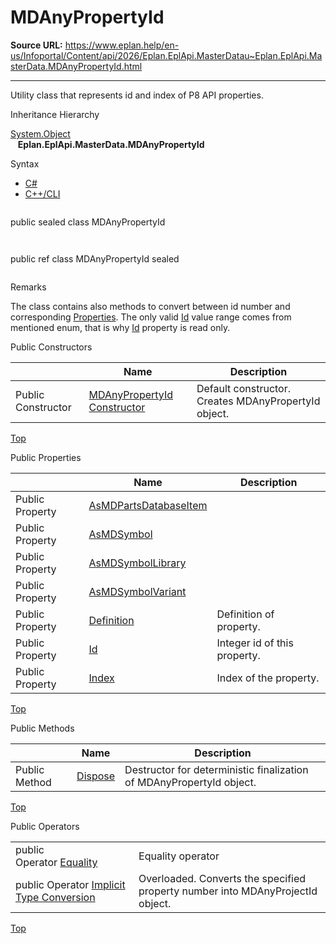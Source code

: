 # MDAnyPropertyId

**Source URL:** https://www.eplan.help/en-us/Infoportal/Content/api/2026/Eplan.EplApi.MasterDatau~Eplan.EplApi.MasterData.MDAnyPropertyId.html

---

Utility class that represents id and index of P8 API properties.

Inheritance Hierarchy

[System.Object](#)  
   **Eplan.EplApi.MasterData.MDAnyPropertyId**

Syntax

- [C#](#i-syntax-CS)
- [C++/CLI](#i-syntax-CPP2005)

```
```
public sealed class MDAnyPropertyId
```
```

```
```
public ref class MDAnyPropertyId sealed
```
```

Remarks

The class contains also methods to convert between id number and corresponding [Properties](Eplan.EplApi.MasterDatau~Eplan.EplApi.MasterData.Properties.html). The only valid [Id](Eplan.EplApi.MasterDatau~Eplan.EplApi.MasterData.MDAnyPropertyId~Id.html) value range comes from mentioned enum, that is why [Id](Eplan.EplApi.MasterDatau~Eplan.EplApi.MasterData.MDAnyPropertyId~Id.html) property is read only.



Public Constructors

|  | Name | Description |
| --- | --- | --- |
| Public Constructor | [MDAnyPropertyId Constructor](Eplan.EplApi.MasterDatau~Eplan.EplApi.MasterData.MDAnyPropertyId~_ctor().html) | Default constructor. Creates MDAnyPropertyId object. |

[Top](#top)



Public Properties

|  | Name | Description |
| --- | --- | --- |
| Public Property | [AsMDPartsDatabaseItem](Eplan.EplApi.MasterDatau~Eplan.EplApi.MasterData.MDAnyPropertyId~AsMDPartsDatabaseItem.html) |  |
| Public Property | [AsMDSymbol](Eplan.EplApi.MasterDatau~Eplan.EplApi.MasterData.MDAnyPropertyId~AsMDSymbol.html) |  |
| Public Property | [AsMDSymbolLibrary](Eplan.EplApi.MasterDatau~Eplan.EplApi.MasterData.MDAnyPropertyId~AsMDSymbolLibrary.html) |  |
| Public Property | [AsMDSymbolVariant](Eplan.EplApi.MasterDatau~Eplan.EplApi.MasterData.MDAnyPropertyId~AsMDSymbolVariant.html) |  |
| Public Property | [Definition](Eplan.EplApi.MasterDatau~Eplan.EplApi.MasterData.MDAnyPropertyId~Definition.html) | Definition of property. |
| Public Property | [Id](Eplan.EplApi.MasterDatau~Eplan.EplApi.MasterData.MDAnyPropertyId~Id.html) | Integer id of this property. |
| Public Property | [Index](Eplan.EplApi.MasterDatau~Eplan.EplApi.MasterData.MDAnyPropertyId~Index.html) | Index of the property. |

[Top](#top)

Public Methods

|  | Name | Description |
| --- | --- | --- |
| Public Method | [Dispose](Eplan.EplApi.MasterDatau~Eplan.EplApi.MasterData.MDAnyPropertyId~Dispose().html) | Destructor for deterministic finalization of MDAnyPropertyId object. |

[Top](#top)



Public Operators

|  |  |
| --- | --- |
| public Operator [Equality](Eplan.EplApi.MasterDatau~Eplan.EplApi.MasterData.MDAnyPropertyId~op_Equality.html) | Equality operator |
| public Operator [Implicit Type Conversion](Eplan.EplApi.MasterDatau~Eplan.EplApi.MasterData.MDAnyPropertyId~op_Implicit.html) | Overloaded. Converts the specified property number into MDAnyProjectId object. |

[Top](#top)
